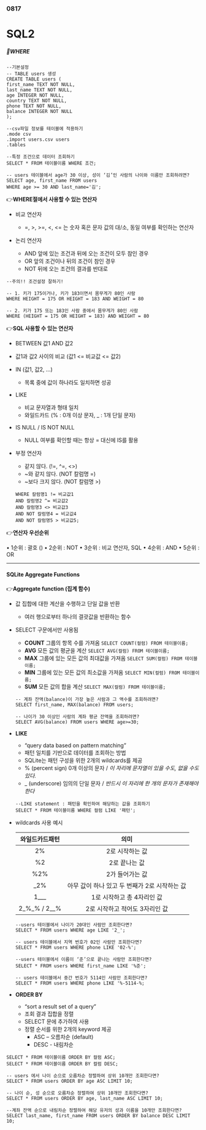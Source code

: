 ### 0817

# SQL2

##### 📍WHERE

```splite
--기본설정
-- TABLE users 생성
CREATE TABLE users (
first_name TEXT NOT NULL,
last_name TEXT NOT NULL,
age INTEGER NOT NULL,
country TEXT NOT NULL,
phone TEXT NOT NULL,
balance INTEGER NOT NULL
);

--csv파일 정보를 테이블에 적용하기
.mode csv
.import users.csv users
.tables
```

```sqlite
--특정 조건으로 데이터 조회하기
SELECT * FROM 테이블이름 WHERE 조건;

-- users 테이블에서 age가 30 이상, 성이 ‘김’인 사람의 나이와 이름만 조회하려면? 
SELECT age, first_name FROM users
WHERE age >= 30 AND last_name='김';
```



👉**WHERE절에서 사용할 수 있는 연산자**

- 비교 연산자 
  - =, >, >=, <, <= 는 숫자 혹은 문자 값의 대/소, 동일 여부를 확인하는 연산자 

- 논리 연산자 
  -  AND 앞에 있는 조건과 뒤에 오는 조건이 모두 참인 경우
  - OR  앞의 조건이나 뒤의 조건이 참인 경우 
  - NOT  뒤에 오는 조건의 결과를 반대로

```sqlite
--주의!! 조건설정 잘하기!

-- 1. 키가 175이거나, 키가 183이면서 몸무게가 80인 사람
WHERE HEIGHT = 175 OR HEIGHT = 183 AND WEIGHT = 80

-- 2. 키가 175 또는 183인 사람 중에서 몸무게가 80인 사람
WHERE (HEIGHT = 175 OR HEIGHT = 183) AND WEIGHT = 80
```



👉**SQL 사용할 수 있는 연산자**

- BETWEEN 값1 AND 값2 

- 값1과 값2 사이의 비교 (값1 <= 비교값 <= 값2) 

- IN (값1, 값2, …) 
  - 목록 중에 값이 하나라도 일치하면 성공 
- LIKE 
  - 비교 문자열과 형태 일치 
  - 와일드카드 (% : 0개 이상 문자, _ : 1개 단일 문자) 
- IS NULL / IS NOT NULL 
  - NULL 여부를 확인할 때는 항상 = 대신에 IS를 활용

- 부정 연산자

  -  같지 않다. (!=, ^=, <>)  
  - ~와 같지 않다. (NOT 칼럼명 =)  
  - ~보다 크지 않다. (NOT 칼럼명 >)

  ```sqlite
  WHERE 칼럼명1 != 비교값1
  AND 칼럼명2 ^= 비교값2
  AND 칼럼명3 <> 비교값3
  AND NOT 칼럼명4 = 비교값4
  AND NOT 칼럼명5 > 비교값5; 
  ```



👉**연산자 우선순위**

 • 1순위 : 괄호 ()  • 2순위 : NOT  • 3순위 : 비교 연산자, SQL  • 4순위 : AND  • 5순위 : OR

--------------------------------------------------------------------------------------------------------------

#### SQLite Aggregate Functions

👉**Aggregate function (집계 함수)**

- 값 집합에 대한 계산을 수행하고 단일 값을 반환 

  - 여러 행으로부터 하나의 결괏값을 반환하는 함수 

- SELECT 구문에서만 사용됨

  - **COUNT** 그룹의 항목 수를 가져옴  ``SELECT COUNT(컬럼) FROM 테이블이름;``
  - **AVG**  모든 값의 평균을 계산  ``SELECT AVG(컬럼) FROM 테이블이름;``
  - **MAX**  그룹에 있는 모든 값의 최대값을 가져옴  ``SELECT SUM(컬럼) FROM 테이블이름;``
  - **MIN**  그룹에 있는 모든 값의 최소값을 가져옴  ``SELECT MIN(컬럼) FROM 테이블이름;``
  - **SUM**  모든 값의 합을 계산  ``SELECT MAX(컬럼) FROM 테이블이름;``

  ```sqlite
  -- 계좌 잔액(balance)이 가장 높은 사람과 그 액수를 조회하려면?
  SELECT first_name, MAX(balance) FROM users;
  
  -- 나이가 30 이상인 사람의 계좌 평균 잔액을 조회하려면?
  SELECT AVG(balance) FROM users WHERE age>=30;
  ```

- **LIKE**

  - “query data based on pattern matching”  
  - 패턴 일치를 기반으로 데이터를 조회하는 방법 
  - SQLite는 패턴 구성을 위한 2개의 wildcards를 제공 
  - % (percent sign)   0개 이상의 문자 / *이 자리에 문자열이 있을 수도, 없을 수도 있다.*
  - _ (underscore)    임의의 단일 문자 / *반드시 이 자리에 한 개의 문자가 존재해야 한다*

  ```sqlite
  --LIKE statement : 패턴을 확인하여 해당하는 값을 조회하기
  SELECT * FROM 테이블이름 WHERE 컬럼 LIKE '패턴';
  ```

- wildcards 사용 예시

  | 와일드카드패턴 |                     의미                      |
  | :------------: | :-------------------------------------------: |
  |       2%       |                2로 시작하는 값                |
  |       %2       |                 2로 끝나는 값                 |
  |      %2%       |                2가 들어가는 값                |
  |      _2%       | 아무 값이 하나 있고 두 번째가 2로 시작하는 값 |
  |      1___      |          1로 시작하고 총 4자리인 값           |
  |  2_%_% / 2__%  |        2로 시작하고 적어도 3자리인 값         |

  ```sqlite
  --users 테이블에서 나이가 20대인 사람만 조회한다면?
  SELECT * FROM users WHERE age LIKE '2_';
  
  -- users 테이블에서 지역 번호가 02인 사람만 조회한다면?
  SELECT * FROM users WHERE phone LIKE '02-%';
  
  --users 테이블에서 이름이 ‘준’으로 끝나는 사람만 조회한다면?
  SELECT * FROM users WHERE first_name LIKE '%준';
  
  -- users 테이블에서 중간 번호가 5114인 사람만 조회한다면?
  SELECT * FROM users WHERE phone LIKE '%-5114-%;
  ```

- **ORDER BY**
  - “sort a result set of a query” 
  - 조회 결과 집합을 정렬  
  - SELECT 문에 추가하여 사용 
  - 정렬 순서를 위한 2개의 keyword 제공 
    - ASC – 오름차순 (default) 
    - DESC - 내림차순

```sqlite
SELECT * FROM 테이블이름 ORDER BY 컬럼 ASC;
SELECT * FROM 테이블이름 ORDER BY 컬럼 DESC;

-- users 에서 나이 순으로 오름차순 정렬하여 상위 10개만 조회한다면?
SELECT * FROM users ORDER BY age ASC LIMIT 10;

-- 나이 순, 성 순으로 오름차순 정렬하여 상위 10개만 조회한다면?
SELECT * FROM users ORDER BY age, last_name ASC LIMIT 10;

--계좌 잔액 순으로 내림차순 정렬하여 해당 유저의 성과 이름을 10개만 조회한다면?
SELECT last_name, first_name FROM users ORDER BY balance DESC LIMIT 10;
```



